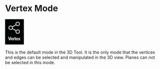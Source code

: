 # Vertex Mode

![hotkey: 1](../.gitbook/assets/vertex-button%20%282%29.png)

This is the default mode in the 3D Tool. It is the only mode that the vertices and edges can be selected and manipulated in the 3D view. Planes can not be selected in this mode.

